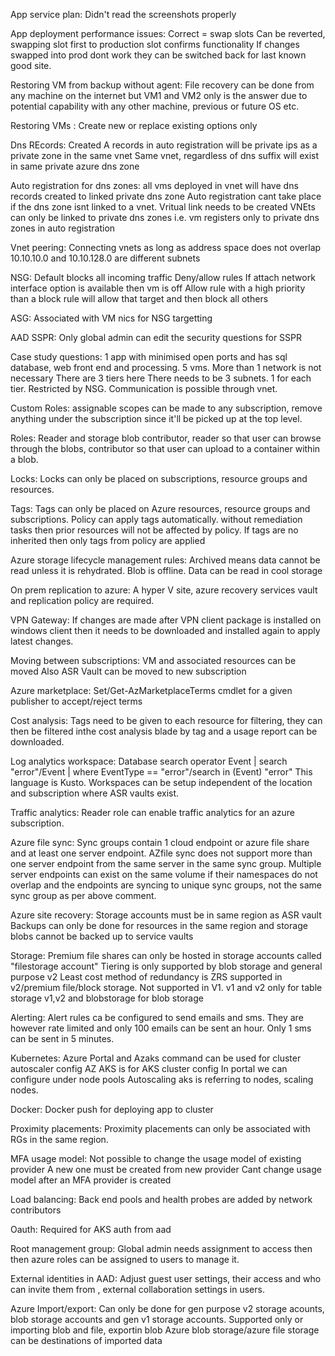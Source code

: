 
App service plan:
Didn't read the screenshots properly

App deployment performance issues:
Correct = swap slots
Can be reverted, swapping slot first to production slot confirms functionality
If changes swapped into prod dont work they can be switched back for last known good site.

Restoring VM from backup without agent:
File recovery can be done from any machine on the internet but VM1 and VM2 only is the answer due to potential capability with any other machine, previous or future OS etc.

Restoring VMs :
Create new or replace existing options only

Dns REcords: 
Created A records in auto registration will be private ips as a private zone in the same vnet
Same vnet, regardless of dns suffix will exist in same private azure dns zone

Auto registration for dns zones: 
all vms deployed in vnet will have dns records created to linked private dns zone
Auto registration cant take place if the dns zone isnt linked to a vnet. Vritual link needs to be created
	VNEts can only be linked to private dns zones
	i.e. vm registers only to private dns zones in auto registration

Vnet peering:
Connecting vnets as long as address space does not overlap
10.10.10.0 and 10.10.128.0 are different subnets

NSG:
Default blocks all incoming traffic
Deny/allow rules
If attach network interface option is available then vm is off
Allow rule with a high priority than a block rule will allow that target and then block all others


ASG:
Associated with VM nics for NSG targetting

AAD SSPR:
Only global admin can edit the security questions for SSPR

Case study questions:
1 app with minimised open ports and has sql database, web front end and processing. 5 vms. 
	More than 1 network is not necessary
There are 3 tiers here
	There needs to be 3 subnets. 1 for each tier. Restricted by NSG. Communication is possible through vnet.

Custom Roles:
assignable scopes can be made to any subscription, remove anything under the subscription since it'll be picked up at the top level.

Roles:
Reader and storage blob contributor, reader so that user can browse through the blobs, contributor so that user can upload to a container within a blob.

Locks:
Locks can only be placed on subscriptions, resource groups and resources.

Tags:
Tags can only be placed on Azure resources, resource groups and subscriptions.
Policy can apply tags automatically.
without remediation tasks then prior resources will not be affected by policy.
If tags are no inherited then only tags from policy are applied

Azure storage lifecycle management rules:
Archived means data cannot be read unless it is rehydrated. Blob is offline.
Data can be read in cool storage

On prem replication to azure:
A hyper V site, azure recovery services vault and replication policy are required.

VPN Gateway:
If changes are made after VPN client package is installed on windows client then it needs to be downloaded and installed again to apply latest changes.

Moving between subscriptions:
VM and associated resources can be moved
Also ASR Vault can be moved to new subscription

Azure marketplace:
Set/Get-AzMarketplaceTerms cmdlet for a given publisher to accept/reject terms

Cost analysis:
Tags need to be given to each resource for filtering, they can then be filtered inthe cost analysis blade by tag and a usage report can be downloaded.

Log analytics workspace:
Database search operator Event | search "error"/Event | where EventType == "error"/search in (Event) "error"
This language is Kusto.
Workspaces can be setup independent of the location and subscription where ASR vaults exist.

Traffic analytics:
Reader role can enable traffic analytics for an azure subscription. 

Azure file sync:
Sync groups contain 1 cloud endpoint or azure file share and at least one server endpoint.
AZfile sync does not support more than one server endpoint from the same server in the same sync group.
Multiple server endpoints can exist on the same volume if their namespaces do not overlap and the endpoints are syncing to unique sync groups, not the same sync group as per above comment.

Azure site recovery:
Storage accounts must be in same region as ASR vault
Backups can only be done for resources in the same region and storage blobs cannot be backed up to service vaults

Storage:
Premium file shares can only be hosted in storage accounts called "filestorage account"
Tiering is only supported by blob storage and general purpose v2
Least cost method of redundancy is ZRS supported in v2/premium file/block storage. Not supported in V1.
v1 and v2 only for table storage
v1,v2 and blobstorage for blob storage

Alerting:
Alert rules ca be configured to send emails and sms. 
They are however rate limited and only 100 emails can be sent an hour. Only 1 sms can be sent in 5 minutes.

Kubernetes:
Azure Portal and Azaks command can be used for cluster autoscaler config
	AZ AKS is for AKS cluster config
	In portal we can configure under node pools
Autoscaling aks is referring to nodes, scaling nodes.

Docker:
Docker push for deploying app to cluster

Proximity placements:
Proximity placements can only be associated with RGs in the same region.

MFA usage model:
Not possible to change the usage model of existing provider
A new one must be created from new provider
Cant change usage model after an MFA provider is created

Load balancing:
Back end pools and health probes are added by network contributors

Oauth:
Required for AKS auth from aad

Root management group:
Global admin needs assignment to access then then azure roles can be assigned to users to manage it.

External identities in AAD:
Adjust guest user settings, their access and who can invite them from , external collaboration settings in users.

Azure Import/export:
Can only be done for gen purpose v2 storage acounts, blob storage accounts and gen v1 storage accounts.
Supported only or importing blob and file, exportin blob
Azure blob storage/azure file storage can be destinations of imported data